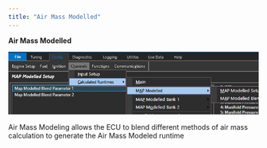 ```yaml
---
title: "Air Mass Modelled"
---
```


**Air Mass Modelled**


![Image](</img/Ignition19.jpg>)


Air Mass Modeling allows the ECU to blend different methods of air mass calculation to generate the Air Mass Modeled runtime

